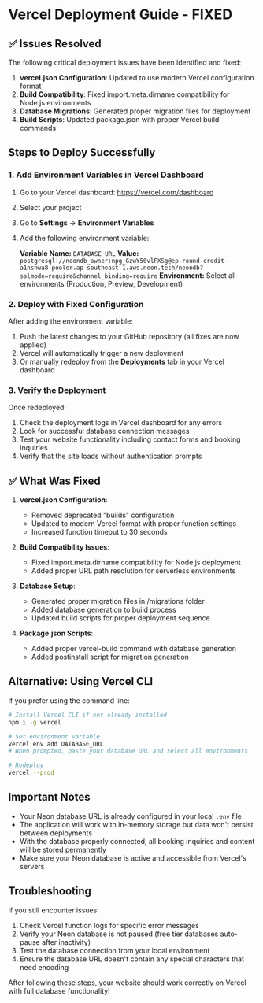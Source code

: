 # Vercel Deployment Guide - FIXED

## ✅ Issues Resolved

The following critical deployment issues have been identified and fixed:

1. **vercel.json Configuration**: Updated to use modern Vercel configuration format
2. **Build Compatibility**: Fixed import.meta.dirname compatibility for Node.js environments
3. **Database Migrations**: Generated proper migration files for deployment
4. **Build Scripts**: Updated package.json with proper Vercel build commands

## Steps to Deploy Successfully

### 1. Add Environment Variables in Vercel Dashboard

1. Go to your Vercel dashboard: https://vercel.com/dashboard
2. Select your project
3. Go to **Settings** → **Environment Variables**
4. Add the following environment variable:

   **Variable Name:** `DATABASE_URL`
   **Value:** `postgresql://neondb_owner:npg_GzwY50vlFXSg@ep-round-credit-a1nshwa8-pooler.ap-southeast-1.aws.neon.tech/neondb?sslmode=require&channel_binding=require`
   **Environment:** Select all environments (Production, Preview, Development)

### 2. Deploy with Fixed Configuration

After adding the environment variable:
1. Push the latest changes to your GitHub repository (all fixes are now applied)
2. Vercel will automatically trigger a new deployment
3. Or manually redeploy from the **Deployments** tab in your Vercel dashboard

### 3. Verify the Deployment

Once redeployed:
1. Check the deployment logs in Vercel dashboard for any errors
2. Look for successful database connection messages
3. Test your website functionality including contact forms and booking inquiries
4. Verify that the site loads without authentication prompts

## ✅ What Was Fixed

1. **vercel.json Configuration**: 
   - Removed deprecated "builds" configuration
   - Updated to modern Vercel format with proper function settings
   - Increased function timeout to 30 seconds

2. **Build Compatibility Issues**:
   - Fixed import.meta.dirname compatibility for Node.js deployment
   - Added proper URL path resolution for serverless environments

3. **Database Setup**:
   - Generated proper migration files in /migrations folder
   - Added database generation to build process
   - Updated build scripts for proper deployment sequence

4. **Package.json Scripts**:
   - Added proper vercel-build command with database generation
   - Added postinstall script for migration generation

## Alternative: Using Vercel CLI

If you prefer using the command line:

```bash
# Install Vercel CLI if not already installed
npm i -g vercel

# Set environment variable
vercel env add DATABASE_URL
# When prompted, paste your database URL and select all environments

# Redeploy
vercel --prod
```

## Important Notes

- Your Neon database URL is already configured in your local `.env` file
- The application will work with in-memory storage but data won't persist between deployments
- With the database properly connected, all booking inquiries and content will be stored permanently
- Make sure your Neon database is active and accessible from Vercel's servers

## Troubleshooting

If you still encounter issues:
1. Check Vercel function logs for specific error messages
2. Verify your Neon database is not paused (free tier databases auto-pause after inactivity)
3. Test the database connection from your local environment
4. Ensure the database URL doesn't contain any special characters that need encoding

After following these steps, your website should work correctly on Vercel with full database functionality!